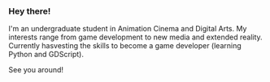 ### Hey there!

  I'm an undergraduate student in Animation Cinema and Digital Arts.
  My interests range from game development to new media and extended reality.
  Currently hasvesting the skills to become a game developer (learning Python and GDScript).

  See you around!

<!---
aennivar/aennivar is a ✨ special ✨ repository because its `README.md` (this file) appears on your GitHub profile.
You can click the Preview link to take a look at your changes.
--->
